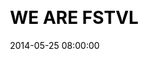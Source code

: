 ---
layout: post
title:  "WE ARE FSTVL"
date:   2014-05-25 08:00:00
categories: work
client: We Are FSTVL
excerpt: Facebook, iOS, Android Application & Digital Advertising
background: ua-wearefstvl-background.jpg
image: ua-wearefstvl-thumb.png
logo: ua-wearefstvl-logo
css: wearefstvl
---